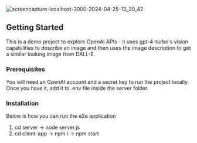 ![screencapture-localhost-3000-2024-04-25-13_20_42](https://github.com/shikhars019/Echo-Image/assets/159266581/250ce192-e10a-43bf-93a3-a7e9bb238c20)

<!-- GETTING STARTED -->
## Getting Started

This is a demo project to explore OpenAI APIs - it uses gpt-4-turbo's vision capabilities to describe an image and then uses the image description to get a similar looking image from DALL-E.

### Prerequisites

You will need an OpenAI account and a secret key to run the project locally. Once you have it, add it to .env file inside the server folder.

### Installation

Below is how you can run the e2e application

1. cd server -> node server.js
2. cd client-app -> npm i -> npm start
